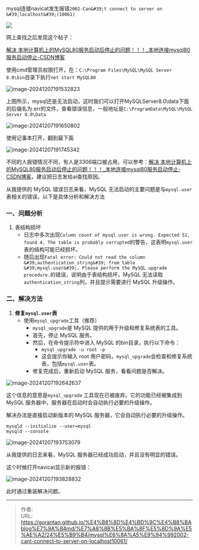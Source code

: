 # 



mysql连接navicat发生报错`2002-Can&#39;t connect to server on &#39;localhost&#39;(10061)`

![](https://gorantan-blog.oss-cn-shanghai.aliyuncs.com/pic/20241207191017011.png)

网上查找之后发现这个帖子：

[解决 本地计算机上的MySQL80服务启动后停止的问题！！！_本地连接mysql80服务启动停止-CSDN博客](https://blog.csdn.net/weixin_45042272/article/details/109412284)

使用cmd管理员权限打开，在：`C:\Program Files\MySQL\MySQL Server 8.0\bin`目录下执行`net start MySQL80`

![image-20241207191532823](https://gorantan-blog.oss-cn-shanghai.aliyuncs.com/pic/20241207191532857.png)

上图所示，mysql还是无法启动，这时我们可以打开MySQLServer8.0\data下面的后缀名为.err的文件，查看错误信息，一般地址是`C:\ProgramData\MySQL\MySQL Server 8.0\Data`

![image-20241207191650802](https://gorantan-blog.oss-cn-shanghai.aliyuncs.com/pic/20241207191650843.png)

使用记事本打开，翻到最下面

![image-20241207191745342](https://gorantan-blog.oss-cn-shanghai.aliyuncs.com/pic/20241207191745388.png)



不同的人报错情况不同，有人是3306端口被占用，可以参考：[解决 本地计算机上的MySQL80服务启动后停止的问题！！！_本地连接mysql80服务启动停止-CSDN博客](https://blog.csdn.net/weixin_45042272/article/details/109412284)，建议把日志发给ai查找原因。

从我提供的 MySQL 错误日志来看，MySQL 无法启动的主要问题是与`mysql.user`表相关的错误，以下是具体分析和解决方法

### 一、问题分析

1. 表结构损坏
   - 日志中多次出现`Column count of mysql.user is wrong. Expected 51, found 4. The table is probably corrupted`的警告，这表明`mysql.user`表的结构可能已经损坏。
   - 随后出现`Fatal error: Could not read the column &#39;authentication_string&#39; from table &#39;mysql.user&#39;. Please perform the MySQL upgrade procedure.`的错误，说明由于表结构损坏，MySQL 无法读取`authentication_string`列，并且提示需要进行 MySQL 升级操作。

### 二、解决方法

1. **修复`mysql.user`表**
   - 使用`mysql_upgrade`工具（推荐）
     - `mysql_upgrade`是 MySQL 提供的用于升级和修复系统表的工具。
     - 首先，停止 MySQL 服务。
     - 然后，在命令提示符中进入 MySQL 的bin目录，执行以下命令：
       - `mysql_upgrade -u root -p`
       - 这会提示你输入 root 用户密码，`mysql_upgrade`会检查和修复系统表，包括`mysql.user`表。
     - 修复完成后，重新启动 MySQL 服务，看看问题是否解决。

![image-20241207192642637](https://gorantan-blog.oss-cn-shanghai.aliyuncs.com/pic/20241207192642691.png)

这个信息的意思是`mysql_upgrade` 工具现在已被废弃。它的功能已经被集成到 MySQL 服务器中，服务器在启动时会自动执行必要的升级操作。

解决办法是直接启动新版本的 MySQL 服务器，它会自动执行必要的升级操作。

```
mysqld --initialize --user=mysql
mysqld --console
```

![image-20241207193753079](https://gorantan-blog.oss-cn-shanghai.aliyuncs.com/pic/20241207193753127.png)



从我提供的日志来看，MySQL 服务器已经成功启动，并且没有明显的错误。

这个时候打开navicat显示新的报错：

![image-20241207193828832](https://gorantan-blog.oss-cn-shanghai.aliyuncs.com/pic/20241207193828886.png)

此时通过重装解决问题。

---

> 作者:   
> URL: https://gorantan.github.io/%E4%B8%8D%E4%BD%9C%E4%B8%BAblog%E7%9A%84md/%E7%A8%8B%E5%BA%8F%E5%8D%9A%E5%AE%A2/24%E5%B9%B4/mysql%E6%8A%A5%E9%94%992002-cant-connect-to-server-on-localhost10061/  


